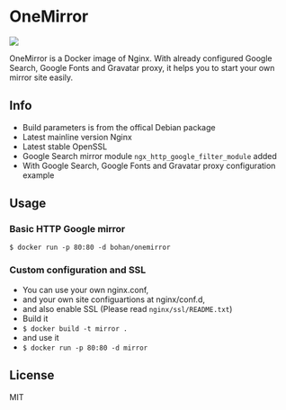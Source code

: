 # OneMirror

[![](https://badge.imagelayers.io/bohan/onemirror:latest.svg)](https://imagelayers.io/?images=bohan/onemirror:latest 'Get your own badge on imagelayers.io')

OneMirror is a Docker image of Nginx. With already configured Google Search, Google Fonts and Gravatar proxy, it helps you to start your own mirror site easily.

## Info

 - Build parameters is from the offical Debian package
 - Latest mainline version Nginx
 - Latest stable OpenSSL
 - Google Search mirror module `ngx_http_google_filter_module` added
 - With Google Search, Google Fonts and Gravatar proxy configuration example

## Usage

### Basic HTTP Google mirror

    $ docker run -p 80:80 -d bohan/onemirror
    
### Custom configuration and SSL

 - You can use your own nginx.conf,
 - and your own site configuartions at nginx/conf.d,
 - and also enable SSL (Please read `nginx/ssl/README.txt`)
 - Build it 
 - `$ docker build -t mirror .`
 - and use it
 - `$ docker run -p 80:80 -d mirror`

## License

MIT
